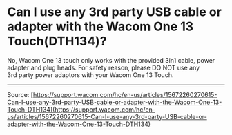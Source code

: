 # Can I use any 3rd party USB cable or adapter with the Wacom One 13 Touch(DTH134)?

No, Wacom One 13 touch only works with the provided 3in1 cable, power adapter and plug heads. For safety reason, please DO NOT use any 3rd party power adaptors with your Wacom One 13 Touch.

---
Source: [https://support.wacom.com/hc/en-us/articles/15672260270615-Can-I-use-any-3rd-party-USB-cable-or-adapter-with-the-Wacom-One-13-Touch-DTH134](https://support.wacom.com/hc/en-us/articles/15672260270615-Can-I-use-any-3rd-party-USB-cable-or-adapter-with-the-Wacom-One-13-Touch-DTH134)
